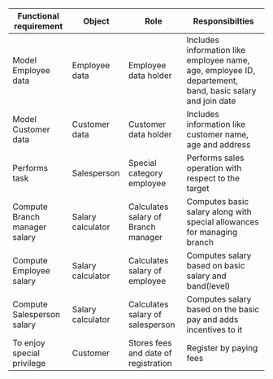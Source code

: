 | Functional requirement | Object | Role | Responsibilties |
| ------------------------|--------|------|--------------------- |
| Model Employee data | Employee data | Employee data holder | Includes information like employee name, age, employee ID, departement, band, basic salary and join date |
| Model Customer data | Customer data | Customer data holder | Includes information like customer name, age and address |
| Performs task | Salesperson | Special category employee | Performs sales operation with respect to the target |
| Compute Branch manager salary | Salary calculator | Calculates salary of Branch manager | Computes basic salary along with special allowances for managing branch |
| Compute Employee salary | Salary calculator | Calculates salary of employee | Computes salary based on basic salary and band(level) |
| Compute Salesperson salary | Salary calculator | Calculates salary of salesperson | Computes salary based on the basic pay and adds incentives to it |
| To enjoy special privilege | Customer | Stores fees and date of registration | Register by paying fees |

